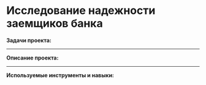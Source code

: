 # Исследование надежности заемщиков банка
**Задачи проекта:**

---

**Описание проекта:**

---

**Используемые инструменты и навыки:**



